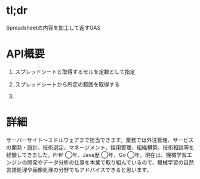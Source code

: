 # tl;dr

Spreadsheetの内容を加工して返すGAS


# API概要

1. スプレッドシートと取得するセルを定数として指定

2. スプレッドシートから所定の範囲を取得する

3. 


# 詳細


  



サーバーサイド〜ミドルウェアまで担当できます。業務では外注管理、サービスの開発・設計、技術選定、マネージメント、採用管理、組織構築、技術相談等を経験してきました。PHP ◯年、Java歴 ◯年、Go ◯年。現在は、機械学習エンジンの開発やデータ分析の仕事を本業で取り組んでいるので、機械学習の自然言語処理や画像処理の分野でもアドバイスできると思います。
